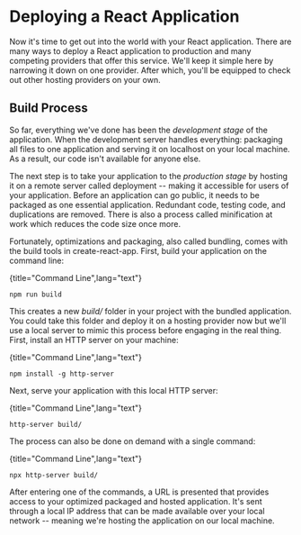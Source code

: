 # Deploying a React Application

Now it's time to get out into the world with your React application. There are many ways to deploy a React application to production and many competing providers that offer this service. We'll keep it simple here by narrowing it down on one provider. After which, you'll be equipped to check out other hosting providers on your own.

## Build Process

So far, everything we've done has been the *development stage* of the application. When the development server handles everything: packaging all files to one application and serving it on localhost on your local machine. As a result, our code isn't available for anyone else.

The next step is to take your application to the *production stage* by hosting it on a remote server called deployment -- making it accessible for users of your application. Before an application can go public, it needs to be packaged as one essential application. Redundant code, testing code, and duplications are removed. There is also a process called minification at work which reduces the code size once more.

Fortunately, optimizations and packaging, also called bundling, comes with the build tools in create-react-app. First, build your application on the command line:

{title="Command Line",lang="text"}
~~~~~~~
npm run build
~~~~~~~

This creates a new *build/* folder in your project with the bundled application. You could take this folder and deploy it on a hosting provider now but we'll use a local server to mimic this process before engaging in the real thing. First, install an HTTP server on your machine:

{title="Command Line",lang="text"}
~~~~~~~
npm install -g http-server
~~~~~~~

Next, serve your application with this local HTTP server:

{title="Command Line",lang="text"}
~~~~~~~
http-server build/
~~~~~~~

The process can also be done on demand with a single command:

{title="Command Line",lang="text"}
~~~~~~~
npx http-server build/
~~~~~~~

After entering one of the commands, a URL is presented that provides access to your optimized packaged and hosted application. It's sent through a local IP address that can be made available over your local network -- meaning we're hosting the application on our local machine.
